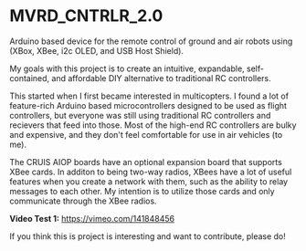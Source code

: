 # MVRD_CNTRLR_2.0
Arduino based device for the remote control of ground and air robots using (XBox, XBee, i2c OLED, and USB Host Shield).

My goals with this project is to create an intuitive, expandable, self-contained, and affordable DIY alternative to traditional RC controllers. 

This started when I first became interested in multicopters. I found a lot of feature-rich Arduino based microcontrollers designed to be used as flight controllers, but everyone was still using traditional RC controllers and recievers that feed into those. Most of the high-end RC controllers are bulky and expensive, and they don't feel comfortable for use in air vehicles (to me).

The CRUIS AIOP boards have an optional expansion board that supports XBee cards. In additon to being two-way radios, XBees have a lot of useful features when you create a network with them, such as the ability to relay messages to each other. My intention is to utilize those cards and only communicate through the XBee radios. 

**Video Test 1:**
https://vimeo.com/141848456

If you think this is project is interesting and want to contribute, please do! 
